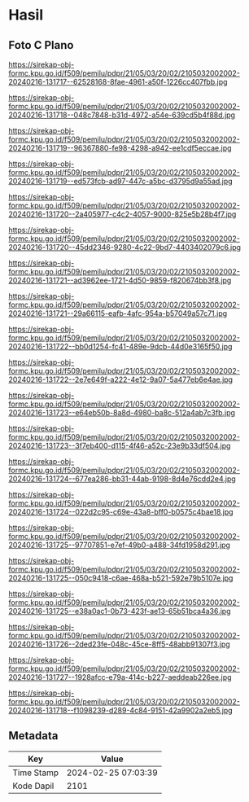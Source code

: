 # Hasil

## Foto C Plano

https://sirekap-obj-formc.kpu.go.id/f509/pemilu/pdpr/21/05/03/20/02/2105032002002-20240216-131717--62528168-8fae-4961-a50f-1226cc407fbb.jpg

https://sirekap-obj-formc.kpu.go.id/f509/pemilu/pdpr/21/05/03/20/02/2105032002002-20240216-131718--048c7848-b31d-4972-a54e-639cd5b4f88d.jpg

https://sirekap-obj-formc.kpu.go.id/f509/pemilu/pdpr/21/05/03/20/02/2105032002002-20240216-131719--96367880-fe98-4298-a942-ee1cdf5eccae.jpg

https://sirekap-obj-formc.kpu.go.id/f509/pemilu/pdpr/21/05/03/20/02/2105032002002-20240216-131719--ed573fcb-ad97-447c-a5bc-d3795d9a55ad.jpg

https://sirekap-obj-formc.kpu.go.id/f509/pemilu/pdpr/21/05/03/20/02/2105032002002-20240216-131720--2a405977-c4c2-4057-9000-825e5b28b4f7.jpg

https://sirekap-obj-formc.kpu.go.id/f509/pemilu/pdpr/21/05/03/20/02/2105032002002-20240216-131720--45dd2346-9280-4c22-9bd7-4403402079c6.jpg

https://sirekap-obj-formc.kpu.go.id/f509/pemilu/pdpr/21/05/03/20/02/2105032002002-20240216-131721--ad3962ee-1721-4d50-9859-f820674bb3f8.jpg

https://sirekap-obj-formc.kpu.go.id/f509/pemilu/pdpr/21/05/03/20/02/2105032002002-20240216-131721--29a66115-eafb-4afc-954a-b57049a57c71.jpg

https://sirekap-obj-formc.kpu.go.id/f509/pemilu/pdpr/21/05/03/20/02/2105032002002-20240216-131722--bb0d1254-fc41-489e-9dcb-44d0e3165f50.jpg

https://sirekap-obj-formc.kpu.go.id/f509/pemilu/pdpr/21/05/03/20/02/2105032002002-20240216-131722--2e7e649f-a222-4e12-9a07-5a477eb6e4ae.jpg

https://sirekap-obj-formc.kpu.go.id/f509/pemilu/pdpr/21/05/03/20/02/2105032002002-20240216-131723--e64eb50b-8a8d-4980-ba8c-512a4ab7c3fb.jpg

https://sirekap-obj-formc.kpu.go.id/f509/pemilu/pdpr/21/05/03/20/02/2105032002002-20240216-131723--3f7eb400-d115-4f46-a52c-23e9b33df504.jpg

https://sirekap-obj-formc.kpu.go.id/f509/pemilu/pdpr/21/05/03/20/02/2105032002002-20240216-131724--677ea286-bb31-44ab-9198-8d4e76cdd2e4.jpg

https://sirekap-obj-formc.kpu.go.id/f509/pemilu/pdpr/21/05/03/20/02/2105032002002-20240216-131724--022d2c95-c69e-43a8-bff0-b0575c4bae18.jpg

https://sirekap-obj-formc.kpu.go.id/f509/pemilu/pdpr/21/05/03/20/02/2105032002002-20240216-131725--97707851-e7ef-49b0-a488-34fd1958d291.jpg

https://sirekap-obj-formc.kpu.go.id/f509/pemilu/pdpr/21/05/03/20/02/2105032002002-20240216-131725--050c9418-c6ae-468a-b521-592e79b5107e.jpg

https://sirekap-obj-formc.kpu.go.id/f509/pemilu/pdpr/21/05/03/20/02/2105032002002-20240216-131725--e38a0ac1-0b73-423f-ae13-65b51bca4a36.jpg

https://sirekap-obj-formc.kpu.go.id/f509/pemilu/pdpr/21/05/03/20/02/2105032002002-20240216-131726--2ded23fe-048c-45ce-8ff5-48abb91307f3.jpg

https://sirekap-obj-formc.kpu.go.id/f509/pemilu/pdpr/21/05/03/20/02/2105032002002-20240216-131727--1928afcc-e79a-414c-b227-aeddeab226ee.jpg

https://sirekap-obj-formc.kpu.go.id/f509/pemilu/pdpr/21/05/03/20/02/2105032002002-20240216-131718--f1098239-d289-4c84-9151-42a9902a2eb5.jpg


## Metadata

| Key        | Value               |
| ---------- | ------------------- |
| Time Stamp | 2024-02-25 07:03:39 |
| Kode Dapil | 2101                |



